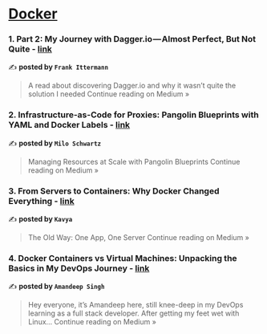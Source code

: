 
<h1><a href=https://medium.com/tag/docker/recommended target="_blank" rel="noopener noreferrer">Docker</a></h1>
<h3>1. Part 2: My Journey with Dagger.io — Almost Perfect, But Not Quite - <a href="https://medium.com/@frank.ittermann_46267/part-2-my-journey-with-dagger-io-almost-perfect-but-not-quite-2bb3b645e938?source=rss------docker-5" target="_blank" rel="noopener noreferrer">link</a></h3>

✍️ **posted by `Frank Ittermann`**

<blockquote>A read about discovering Dagger.io and why it wasn’t quite the solution I needed
Continue reading on Medium »</blockquote>

<h3>2. Infrastructure-as-Code for Proxies: Pangolin Blueprints with YAML and Docker Labels - <a href="https://medium.com/@miloschwartz/infrastructure-as-code-for-proxies-pangolin-blueprints-with-yaml-and-docker-labels-3f02949c0979?source=rss------docker-5" target="_blank" rel="noopener noreferrer">link</a></h3>

✍️ **posted by `Milo Schwartz`**

<blockquote>Managing Resources at Scale with Pangolin Blueprints
Continue reading on Medium »</blockquote>

<h3>3. From Servers to Containers: Why Docker Changed Everything - <a href="https://medium.com/@kavyanamballa/from-servers-to-containers-why-docker-changed-everything-6335f37a022f?source=rss------docker-5" target="_blank" rel="noopener noreferrer">link</a></h3>

✍️ **posted by `Kavya`**

<blockquote>The Old Way: One App, One Server
Continue reading on Medium »</blockquote>

<h3>4. Docker Containers vs Virtual Machines: Unpacking the Basics in My DevOps Journey - <a href="https://medium.com/@amanbnl/docker-containers-vs-virtual-machines-unpacking-the-basics-in-my-devops-journey-61ade922df5f?source=rss------docker-5" target="_blank" rel="noopener noreferrer">link</a></h3>

✍️ **posted by `Amandeep Singh`**

<blockquote>Hey everyone, it’s Amandeep here, still knee-deep in my DevOps learning as a full stack developer. After getting my feet wet with Linux…
Continue reading on Medium »</blockquote>

